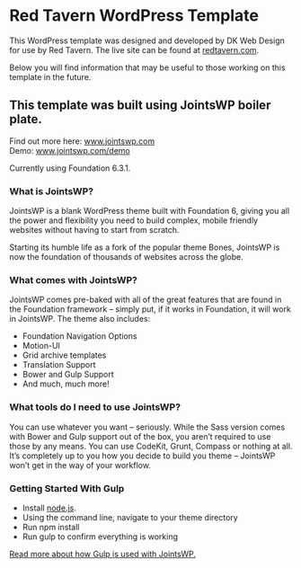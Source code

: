 # Red Tavern WordPress Template

This WordPress template was designed and developed by DK Web Design for use by Red Tavern. The live site can be found at [redtavern.com](http://104.238.96.231/~newredtavern/).

Below you will find information that may be useful to those working on this template in the future.



## This template was built using JointsWP boiler plate.
Find out more here: www.jointswp.com  
Demo: www.jointswp.com/demo

Currently using Foundation 6.3.1.

### What is JointsWP?
JointsWP is a blank WordPress theme built with Foundation 6, giving you all the power and flexibility you need to build complex, mobile friendly websites without having to start from scratch.

Starting its humble life as a fork of the popular theme Bones, JointsWP is now the foundation of thousands of websites across the globe.

### What comes with JointsWP?
JointsWP comes pre-baked with all of the great features that are found in the Foundation framework – simply put, if it works in Foundation, it will work in JointsWP. The theme also includes:

- Foundation Navigation Options
- Motion-UI
- Grid archive templates
- Translation Support
- Bower and Gulp Support
- And much, much more!

### What tools do I need to use JointsWP?
You can use whatever you want – seriously. While the Sass version comes with Bower and Gulp support out of the box, you aren’t required to use those by any means. You can use CodeKit, Grunt, Compass or nothing at all. It’s completely up to you how you decide to build you theme – JointsWP won’t get in the way of your workflow.

### Getting Started With Gulp
- Install [node.js](https://nodejs.org).
- Using the command line, navigate to your theme directory
- Run npm install
- Run gulp to confirm everything is working

[Read more about how Gulp is used with JointsWP.](http://jointswp.com/docs/gulp/)
